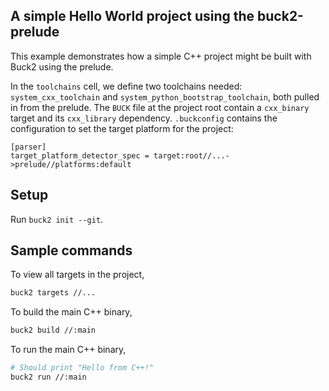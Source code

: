 ## A simple Hello World project using the buck2-prelude

This example demonstrates how a simple C++ project might be built with Buck2 using the prelude.

In the `toolchains` cell, we define two toolchains needed: `system_cxx_toolchain` and `system_python_bootstrap_toolchain`, both pulled in from the prelude.
The `BUCK` file at the project root contain a `cxx_binary` target and its `cxx_library` dependency.
`.buckconfig` contains the configuration to set the target platform for the project:
```
[parser]
target_platform_detector_spec = target:root//...->prelude//platforms:default
```

## Setup

Run `buck2 init --git`.

## Sample commands

To view all targets in the project,

```bash
buck2 targets //...
```

To build the main C++ binary,

```bash
buck2 build //:main
```

To run the main C++ binary,

```bash
# Should print "Hello from C++!"
buck2 run //:main
```

